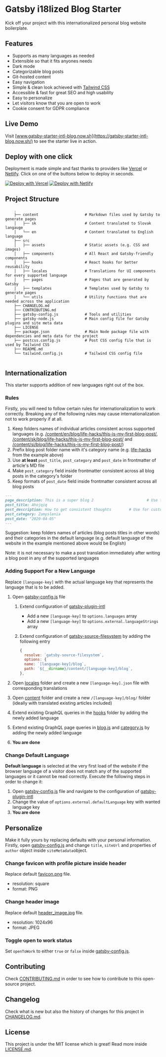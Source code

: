# Gatsby i18lized Blog Starter

Kick off your project with this internationalized personal blog website boilerplate.

## Features

- Supports as many languages as needed
- Extensible so that it fits anyones needs
- Dark mode
- Categorizable blog posts
- Git-hosted content
- Easy navigation
- Simple & clean look achieved with [Tailwind CSS](https://tailwindcss.com/)
- Accessible & fast for great SEO and high usability
- Easy to personalize
- Let visitors know that you are open to work
- Cookie consent for GDPR compliance

## Live Demo

Visit [www.gatsby-starter-intl-blog.now.sh](https://gatsby-starter-intl-blog.now.sh/) to see the starter live in action.

## Deploy with one click

Deployment is made simple and fast thanks to providers like [Vercel](https://vercel.com) or [Netlify](https://netfliy.com). Click on one of the buttons below to deploy in seconds.

<a href="https://vercel.com/import/git?s=https://github.com/sampittko/gatsby-starter-intl-blog"><img src="https://vercel.com/button" alt="Deploy with Vercel"/></a> <a href="https://app.netlify.com/start/deploy?repository=https://github.com/sampittko/gatsby-starter-intl-blog"><img src="https://www.netlify.com/img/deploy/button.svg" alt="Deploy with Netlify"></a>

## Project Structure

```
    .
    ├── content                     # Markdown files used by Gatsby to generate pages
    │   ├── sk                      # Content translated to Slovak langauge
    │   └── en                      # Content translated to English language
    ├── src
    │   ├── assets                  # Static assets (e.g. CSS and images)
    │   ├── components              # All React and Gatsby-friendly components
    │   ├── hooks                   # React hooks for better reusability
    │   ├── locales                 # Translations for UI components for every supported language
    │   ├── pages                   # Pages that are generated by Gatsby
    │   ├── templates               # Templates used by Gatsby to generate pages
    │   └── utils                   # Utility functions that are needed across the application
    ├── CHANGELOG.md
    ├── CONTRIBUTING.md
    ├── gatsby-config.js            # Tools and utilities
    ├── gatsby-node.js              # Main config file for Gatsby plugins and site meta data
    ├── LICENSE
    ├── package.json                # Main Node package file with dependencies and meta data for the project
    ├── postcss.config.js           # Post CSS config file that is used by Tailwind CSS
    ├── README.md
    └── tailwind.config.js          # Tailwind CSS config file
    
```

## Internationalization

This starter supports addition of new languages right out of the box.

### Rules

Firstly, you will need to follow certain rules for internationalization to work correctly. Breaking any of the following rules may cause internationalization not to work properly if at all.

1. Keep folders names of individual articles consistent across supported languages (e.g. <u>/content/en/blog/life-hacks/this-is-my-first-blog-post/</u>, <u>/content/sk/blog/life-hacks/this-is-my-first-blog-post/</u> and <u>/content/si/blog/life-hacks/this-is-my-first-blog-post/</u>)
2. Prefix blog post folder name with it's category name (e.g. <u>life-hacks</u> from the example above)
3. Use **at least** `post_title`, `post_category` and `post_date` in frontmatter of article's MD file
4. Make `post_category` field inside frontmatter consistent across all blog posts in the category's folder
5. Keep formats of `post_date` field inside frontmatter consistent across all blog posts

```markdown
---
page_description: This is a super blog 2 						# Use for better SEO
post_title: Ahojqiq
post_description: How to get consistent thoughts 		# Use for custom excerpt
post_category: Zamyslenia
post_date: "2020-04-05"
---
```

Suggestion: keep folders names of articles (blog posts titles in other words) and their categories in the default language (e.g. default language of the website in the example mentioned above would be English)

Note: it is not necessary to make a post translation immediately after writing a blog post in any of the supported languages

### Adding Support For a New Language

Replace `[language-key]` with the actual language key that represents the language that is to be added.

1. Open [gatsby-config.js](https://github.com/sampittko/gatsby-starter-intl-blog/blob/main/gatsby-config.js) file

   1. Extend configuration of <u>gatsby-plugin-intl</u>

      - Add a new `[language-key]` to `options.languages` array
      - Add a new `[language-key]` to `options.external.languageStrings` array

   2. Extend configuration of <u>gatsby-source-filesystem</u> by adding the following entry

      ```javascript
      {
        resolve: `gatsby-source-filesystem`,
        options: {
        name: `[language-key]/blog`,
        path: `${__dirname}/content/[language-key]/blog`,
      },
      ```

2. Open [locales](https://github.com/sampittko/gatsby-starter-intl-blog/blob/main/src/locales/) folder and create a new `[language-key].json` file with corresponding translations

3. Open [content](https://github.com/sampittko/gatsby-starter-intl-blog/blob/main/content/) folder and create a new `/[language-key]/blog/` folder (ideally with translated existing articles included)

4. Extend existing GraphQL queries in the [hooks](https://github.com/sampittko/gatsby-starter-intl-blog/blob/main/src/hooks/) folder by adding the newly added language

5. Extend existing GraphQL page queries in [blog.js](https://github.com/sampittko/gatsby-starter-intl-blog/blob/main/src/templates/blog/blog.js) and [category.js](https://github.com/sampittko/gatsby-starter-intl-blog/blob/main/src/templates/blog/category.js) by adding the newly added language

6. **You are done**

### Change Default Language

**Default language** is selected at the very first load of the website if the browser language of a visitor does not match any of the supported languages or it cannot be read correctly. Execute the following steps in order to change it:

1. Open [gatsby-config.js](https://github.com/sampittko/gatsby-starter-intl-blog/blob/main/gatsby-config.js) file and navigate to the configuration of <u>gatsby-plugin-intl</u>
2. Change the value of `options.external.defaultLanguage` key with wanted language key
3. **You are done**

## Personalize

Make it fully yours by replacing defaults with your personal information. Firstly, open [gatsby-config.js](https://github.com/sampittko/gatsby-starter-intl-blog/blob/main/gatsby-config.js) and change `title`, `siteUrl` and properties of `author` object inside `siteMetadata`object.

### Change favicon with profile picture inside header

Replace default [favicon.png](https://github.com/sampittko/gatsby-starter-intl-blog/blob/main/src/assets/img/favicon.png) file.

- resolution: square
- format: PNG

### Change header image

Replace default [header_image.jpg](https://github.com/sampittko/gatsby-starter-intl-blog/blob/main/src/assets/img/header_image.jpg) file.

- resolution: 1024x96
- format: JPEG

### Toggle open to work status

Set `openToWork` to either `true` or `false` inside [gatsby-config.js](https://github.com/sampittko/gatsby-starter-intl-blog/blob/main/gatsby-config.js).

## Contributing

Check [CONTRIBUTING.md](https://github.com/sampittko/gatsby-starter-intl-blog/blob/main/CONTRIBUTING.md) in order to see how to contribute to this open-source project.

## Changelog

Check what is new but also the history of changes for this project in [CHANGELOG.md](https://github.com/sampittko/gatsby-starter-intl-blog/blob/main/CHANGELOG.md).

## License

This project is under the MIT license which is great! Read more inside [LICENSE.md](https://github.com/sampittko/gatsby-starter-intl-blog/blob/main/LICENSE).
